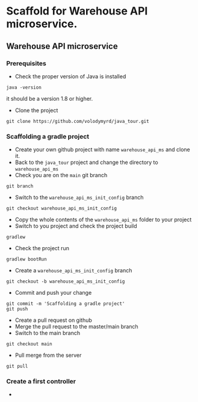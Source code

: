 # Scaffold for Warehouse API microservice.
## Warehouse API microservice
### Prerequisites
- Check the proper version of Java is installed
```
java -version
```
it should be a version 1.8 or higher.
- Clone the project
```
git clone https://github.com/volodymyrd/java_tour.git
```
### Scaffolding a gradle project
- Create your own github project with name `warehouse_api_ms` and clone it.
- Back to the `java_tour` project and change the directory to `warehouse_api_ms`
- Check you are on the `main` git branch
```
git branch
```
- Switch to the `warehouse_api_ms_init_config` branch
```
git checkout warehouse_api_ms_init_config
```
- Copy the whole contents of the `warehouse_api_ms` folder to your project
- Switch to you project and check the project build
```
gradlew
```
- Check the project run
```
gradlew bootRun
```
- Create a `warehouse_api_ms_init_config` branch
```
git checkout -b warehouse_api_ms_init_config
```
- Commit and push your change
```
git commit -m 'Scaffolding a gradle project'
git push
```
- Create a pull request on github
- Merge the pull request to the master/main branch
- Switch to the main branch
```
git checkout main
```
- Pull merge from the server
```
git pull
```
### Create a first controller
- 
